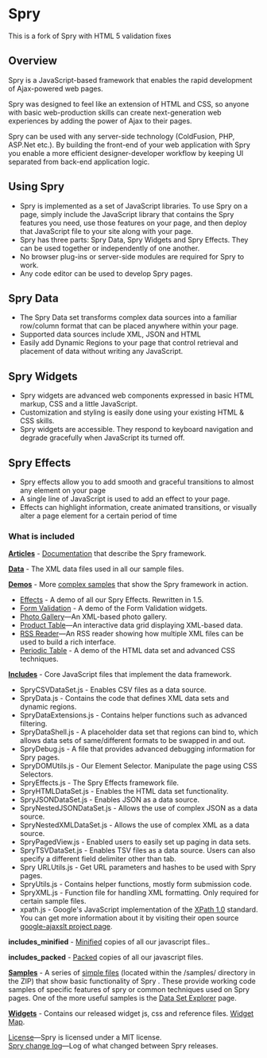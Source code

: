 # Spry

This is a fork of Spry with HTML 5 validation fixes

## Overview

Spry is a JavaScript-based framework that enables the rapid development of Ajax-powered web pages. 

Spry was designed to feel like an extension of HTML and CSS, so anyone with basic web-production skills can create next-generation web experiences by adding the power of Ajax to their pages.

Spry can be used with any server-side technology (ColdFusion, PHP, ASP.Net etc.). By building the front-end of your web application with Spry you enable a more efficient designer-developer workflow by keeping UI separated from back-end application logic.


## Using Spry
<ul>
<li>Spry is implemented as a set of JavaScript libraries. To use Spry on a page, simply include the JavaScript library that contains the Spry features you need, use those features on your page, and then deploy that JavaScript file to your site along with your page.</li>
<li>Spry has three parts: Spry Data, Spry Widgets and Spry Effects. They can be used together or independently of one another.</li>
<li>No browser plug-ins or server-side modules are required for Spry to work.</li>
<li>Any code editor can be used to develop Spry pages.</li>
</ul>

## Spry Data
<ul>
<li>The Spry Data set transforms complex data sources into a familiar row/column format that can be placed anywhere within your page.</li>
<li>Supported data sources include XML, JSON and HTML</li>
<li>Easily add Dynamic Regions to your page that control retrieval and placement of data without writing any JavaScript.</li>
</ul>

## Spry Widgets
<ul>
<li>Spry widgets are advanced web components expressed in basic HTML markup, CSS and a little JavaScript.</li>
<li>Customization and styling is easily done using your existing HTML & CSS skills.</li>
<li>Spry widgets are accessible. They respond to keyboard navigation and degrade gracefully when JavaScript its turned off.</li>
</ul>

## Spry Effects
<ul>
<li>Spry effects allow you to add smooth and graceful transitions to almost any element on your page</li>
<li>A single line of JavaScript is used to add an effect to your page.</li>
<li>Effects can highlight information, create animated transitions, or visually alter a page element for a certain period of time</li>
</ul>

### What is included

<p><strong><a href="https://tywrenn.github.io/Spry/docs.html">Articles</a></strong> - <a href="https://tywrenn.github.io/Spry/docs.html">Documentation</a> that describe the Spry framework.</p>
<p><strong><a href="https://github.com/adobe/Spry/tree/master/data">Data</a></strong> - The XML data files used in all our sample files. </p>
<p><strong><a href="https://tywrenn.github.io/Spry/demos/">Demos</a></strong> - More <a href="https://tywrenn.github.io/Spry/demos/index.html">complex samples</a> that show the Spry framework in action.</p>
<ul>
<li><a href="https://tywrenn.github.io/Spry/demos/effects/index.html">Effects</a> - A demo of all our Spry Effects. Rewritten in 1.5.</li>
<li><a href="https://tywrenn.github.io/Spry/demos/formsvalidation/index.html">Form Validation</a> - A demo of the Form Validation widgets. </li>
<li><a href="https://tywrenn.github.io/Spry/demos/gallery/index.html" target="_blank">Photo Gallery</a>&#8212;An XML-based photo gallery.</li>
<li><a href="https://tywrenn.github.io/Spry/demos/products/index.html" target="_blank">Product Table</a>&#8212;An interactive data grid displaying XML-based data. </li>
<li><a href="https://tywrenn.github.io/Spry/demos/rssreader/index.html" target="_blank">RSS Reader</a>&#8212;An RSS reader showing how multiple XML files can be used to build a rich interface.</li>
<li><a href="https://tywrenn.github.io/Spry/demos/periodic_table/periodic_table.htm">Periodic Table</a> - A demo of the HTML data set and advanced CSS techniques.</li>
</ul>
<p><strong><a href="https://github.com/tywrenn/Spry/tree/master/includes">Includes</a></strong> - Core JavaScript files that implement the data framework. </p>
<ul>
<li>SpryCSVDataSet.js - Enables CSV files as a data source.</li>
<li>SpryData.js - Contains the code that defines XML data sets and dynamic regions.</li>
<li>SpryDataExtensions.js - Contains helper functions such as advanced filtering.</li>
<li>SpryDataShell.js - A placeholder data set that regions can bind to, which allows data sets of same/different formats to be swapped in and out.</li>
<li>SpryDebug.js - A file that provides advanced debugging information for Spry pages.</li>
<li>SpryDOMUtils.js - Our Element Selector. Manipulate the page using CSS Selectors.</li>
<li>SpryEffects.js - The Spry Effects framework file. </li>
<li>SpryHTMLDataSet.js - Enables the HTML data set functionality.</li>
<li>SpryJSONDataSet.js - Enables JSON as a data source.</li>
<li>SpryNestedJSONDataSet.js - Allows the use of complex JSON as a data source.</li>
<li>SpryNestedXMLDataSet.js - Allows the use of complex XML as a data source.</li>
<li>SpryPagedView.js - Enabled users to easily set up paging in data sets.</li>
<li>SpryTSVDataSet.js - Enables TSV files as a data source. Users can also specify a different field delimiter other than tab.</li>
<li>Spry URLUtils.js - Get URL parameters and hashes to be used with Spry pages.</li>
<li>SpryUtils.js - Contains helper functions, mostly form submission code.</li>
<li>SpryXML.js - Function file for handling XML formatting. Only required for certain sample files. </li>
<li>xpath.js - Google's JavaScript implementation of the <a href="http://www.w3.org/TR/xpath" target="_blank">XPath 1.0</a> standard. You can get more information about it by   visiting their open source <a href="http://goog-ajaxslt.sourceforge.net/" target="_blank">google-ajaxslt project page</a>.</li>
</ul>
<p><strong>includes_minified</strong> - <a href="http://javascript.crockford.com/jsmin.html">Minified</a> copies of all our javascript files..</p>
<p><strong>includes_packed</strong> - <a href="http://dean.edwards.name/packer/">Packed</a> copies of all our javascript files.<br />
</p>
<p><strong><a href="https://tywrenn.github.io/Spry/samples/">Samples</a></strong> - A series of <a href="https://tywrenn.github.io/Spry/samples/index.html">simple files</a> (located within the /samples/ directory in the ZIP) that show basic functionality of Spry . These  provide working code samples of specific features of spry or common  techniques used on Spry pages. One of the more useful samples is the <a href="https://tywrenn.github.io/Spry/samples/data_region/DataSetExplorer.html">Data Set Explorer</a> page. </p>
<p><strong><a href="https://tywrenn.github.io/Spry/widgets/widgets.html">Widgets</a></strong> - Contains our released widget js, css and reference  files. <a href="https://tywrenn.github.io/Spry/widgets/widgets.html">Widget Map</a>.</p>
<p><a href="https://github.com/tywrenn/Spry/blob/master/License.md">License</a>&#8212;Spry is licensed under a MIT license. <br />
<a href="https://tywrenn.github.io/Spry/ChangeLog.html">Spry change log</a>&#8212;Log of what changed between Spry releases.</p>

